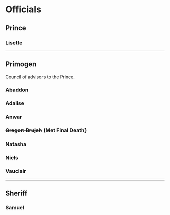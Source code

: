 <!-- TITLE: Officials -->
<!-- SUBTITLE: The Officials of our fair city of Minneapolis-->

# Officials
## Prince
### Lisette

-----

## Primogen
Council of advisors to the Prince.

### Abaddon
### Adalise
### Anwar
### ~~Gregor: Brujah~~ (Met Final Death)
### Natasha
### Niels
### Vauclair

-----

## Sheriff
### Samuel



